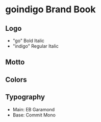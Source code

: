 # goindigo Brand Book

## Logo
- "go" Bold Italic
- "indigo" Regular Italic

## Motto

## Colors

## Typography
- Main: EB Garamond
- Base: Commit Mono

